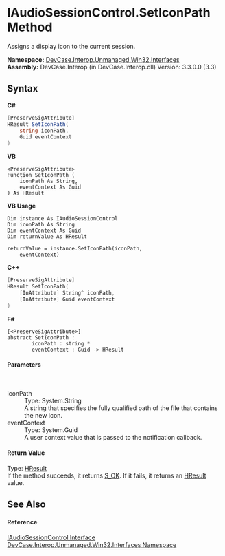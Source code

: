 # IAudioSessionControl.SetIconPath Method 
 

Assigns a display icon to the current session.

**Namespace:**&nbsp;<a href="N_DevCase_Interop_Unmanaged_Win32_Interfaces">DevCase.Interop.Unmanaged.Win32.Interfaces</a><br />**Assembly:**&nbsp;DevCase.Interop (in DevCase.Interop.dll) Version: 3.3.0.0 (3.3)

## Syntax

**C#**<br />
``` C#
[PreserveSigAttribute]
HResult SetIconPath(
	string iconPath,
	Guid eventContext
)
```

**VB**<br />
``` VB
<PreserveSigAttribute>
Function SetIconPath ( 
	iconPath As String,
	eventContext As Guid
) As HResult
```

**VB Usage**<br />
``` VB Usage
Dim instance As IAudioSessionControl
Dim iconPath As String
Dim eventContext As Guid
Dim returnValue As HResult

returnValue = instance.SetIconPath(iconPath, 
	eventContext)
```

**C++**<br />
``` C++
[PreserveSigAttribute]
HResult SetIconPath(
	[InAttribute] String^ iconPath, 
	[InAttribute] Guid eventContext
)
```

**F#**<br />
``` F#
[<PreserveSigAttribute>]
abstract SetIconPath : 
        iconPath : string * 
        eventContext : Guid -> HResult 

```


#### Parameters
&nbsp;<dl><dt>iconPath</dt><dd>Type: System.String<br />A string that specifies the fully qualified path of the file that contains the new icon.</dd><dt>eventContext</dt><dd>Type: System.Guid<br />A user context value that is passed to the notification callback.</dd></dl>

#### Return Value
Type: <a href="T_DevCase_Interop_Unmanaged_Win32_Enums_HResult">HResult</a><br />If the method succeeds, it returns <a href="T_DevCase_Interop_Unmanaged_Win32_Enums_HResult">S_OK</a>. If it fails, it returns an <a href="T_DevCase_Interop_Unmanaged_Win32_Enums_HResult">HResult</a> value.

## See Also


#### Reference
<a href="T_DevCase_Interop_Unmanaged_Win32_Interfaces_IAudioSessionControl">IAudioSessionControl Interface</a><br /><a href="N_DevCase_Interop_Unmanaged_Win32_Interfaces">DevCase.Interop.Unmanaged.Win32.Interfaces Namespace</a><br />